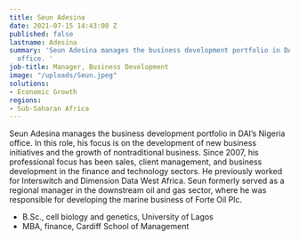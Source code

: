 ```yaml
---
title: Seun Adesina
date: 2021-07-15 14:43:00 Z
published: false
lastname: Adesina
summary: 'Seun Adesina manages the business development portfolio in DAI’s Nigeria
  office. '
job-title: Manager, Business Development
image: "/uploads/Seun.jpeg"
solutions:
- Economic Growth
regions:
- Sub-Saharan Africa
---
```


Seun Adesina manages the business development portfolio in DAI’s Nigeria office. In this role, his focus is on the development of new business initiatives and the growth of nontraditional business. Since 2007, his professional focus has been sales, client management, and business development in the finance and technology sectors. He previously worked for Interswitch and Dimension Data West Africa. Seun formerly served as a regional manager in the downstream oil and gas sector, where he was responsible for developing the marine business of Forte Oil Plc.

* B.Sc., cell biology and genetics, University of Lagos
* MBA, finance, Cardiff School of Management